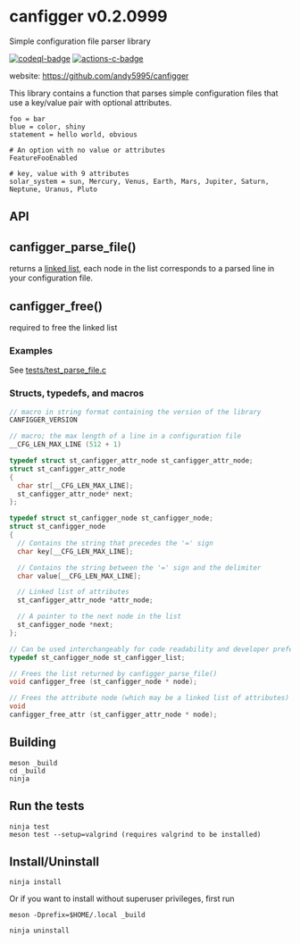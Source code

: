 # canfigger v0.2.0999

Simple configuration file parser library

[![codeql-badge]][codeql-url]
[![actions-c-badge]][actions-c-url]

[codeql-badge]: https://github.com/andy5995/canfigger/workflows/CodeQL/badge.svg
[codeql-url]: https://github.com/andy5995/canfigger/actions?query=workflow%3ACodeQL
[actions-c-badge]: https://github.com/andy5995/canfigger/actions/workflows/c-cpp.yml/badge.svg
[actions-c-url]: https://github.com/andy5995/canfigger/actions/workflows/c-cpp.yml

website: https://github.com/andy5995/canfigger

This library contains a function that parses simple configuration files
that use a key/value pair with optional attributes.


```
foo = bar
blue = color, shiny
statement = hello world, obvious

# An option with no value or attributes
FeatureFooEnabled

# key, value with 9 attributes
solar_system = sun, Mercury, Venus, Earth, Mars, Jupiter, Saturn, Neptune, Uranus, Pluto
```

## API

## canfigger_parse_file()

returns a [linked list](https://www.learn-c.org/en/Linked_lists), each
node in the list corresponds to a parsed line in your configuration
file.

## canfigger_free()

required to free the linked list

### Examples

See [tests/test_parse_file.c](https://github.com/andy5995/canfigger/blob/trunk/tests/test_parse_file.c)

### Structs, typedefs, and macros

```c
// macro in string format containing the version of the library
CANFIGGER_VERSION

// macro; the max length of a line in a configuration file
__CFG_LEN_MAX_LINE (512 + 1)

typedef struct st_canfigger_attr_node st_canfigger_attr_node;
struct st_canfigger_attr_node
{
  char str[__CFG_LEN_MAX_LINE];
  st_canfigger_attr_node* next;
};

typedef struct st_canfigger_node st_canfigger_node;
struct st_canfigger_node
{
  // Contains the string that precedes the '=' sign
  char key[__CFG_LEN_MAX_LINE];

  // Contains the string between the '=' sign and the delimiter
  char value[__CFG_LEN_MAX_LINE];

  // Linked list of attributes
  st_canfigger_attr_node *attr_node;

  // A pointer to the next node in the list
  st_canfigger_node *next;
};

// Can be used interchangeably for code readability and developer preference
typedef st_canfigger_node st_canfigger_list;

// Frees the list returned by canfigger_parse_file()
void canfigger_free (st_canfigger_node * node);

// Frees the attribute node (which may be a linked list of attributes)
void
canfigger_free_attr (st_canfigger_attr_node * node);
```

## Building

```
meson _build
cd _build
ninja
```

## Run the tests

```
ninja test
meson test --setup=valgrind (requires valgrind to be installed)
```

## Install/Uninstall

```
ninja install
```

Or if you want to install without superuser privileges, first run

    meson -Dprefix=$HOME/.local _build

```
ninja uninstall
```

